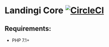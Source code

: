 Landingi Core [![CircleCI](https://circleci.com/gh/landingi/core.svg?style=shield&circle-token=06f7d7f93153f20e883fb915cb0a0adb7c9e4375)](https://circleci.com/gh/landingi/core) 
=============

Requirements:
------------
- PHP 7.1+

